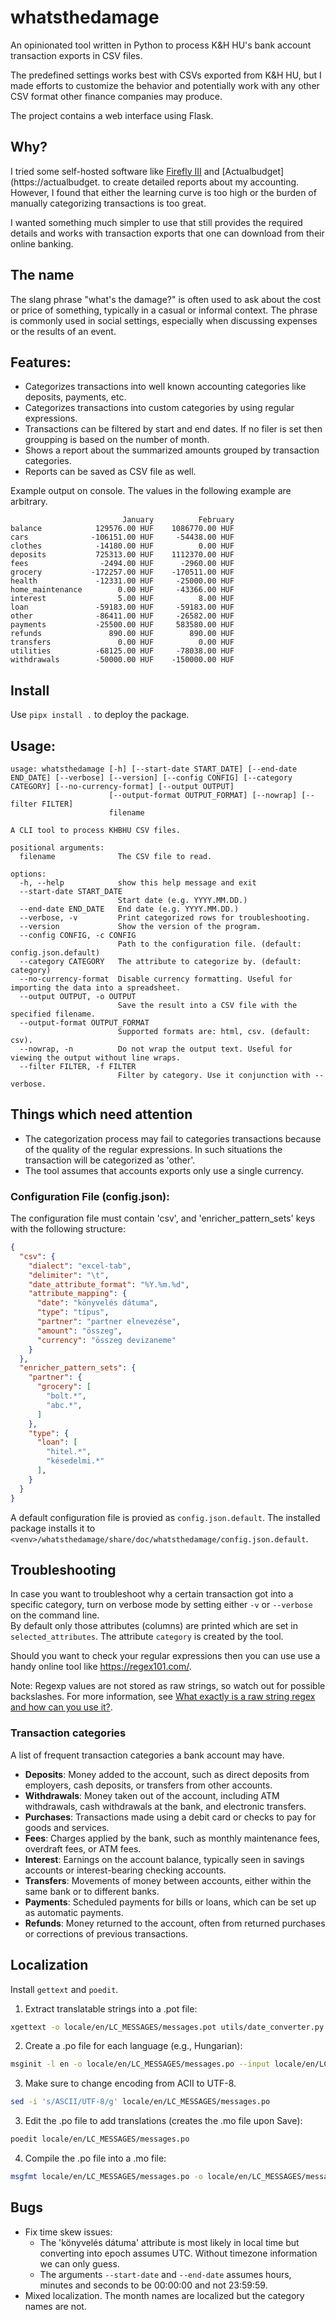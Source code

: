 # whatsthedamage

An opinionated tool written in Python to process K&H HU's bank account transaction exports in CSV files.

The predefined settings works best with CSVs exported from K&H HU, but I made efforts to customize the behavior and potentially work with any other CSV format other finance companies may produce.

The project contains a web interface using Flask.

## Why?

I tried some self-hosted software like [Firefly III](https://www.firefly-iii.org/) and [Actualbudget](https://actualbudget. to create detailed reports about my accounting. However, I found that either the learning curve is too high or the burden of manually categorizing transactions is too great.

I wanted something much simpler to use that still provides the required details and works with transaction exports that one can download from their online banking.

## The name

The slang phrase "what's the damage?" is often used to ask about the cost or price of something, typically in a casual or informal context. The phrase is commonly used in social settings, especially when discussing expenses or the results of an event.

## Features:
 - Categorizes transactions into well known accounting categories like deposits, payments, etc.
 - Categorizes transactions into custom categories by using regular expressions.
 - Transactions can be filtered by start and end dates. If no filer is set then groupping is based on the number of month.
 - Shows a report about the summarized amounts grouped by transaction categories.
 - Reports can be saved as CSV file as well.

Example output on console. The values in the following example are arbitrary.
```
                         January          February
balance            129576.00 HUF    1086770.00 HUF
cars              -106151.00 HUF     -54438.00 HUF
clothes            -14180.00 HUF          0.00 HUF
deposits           725313.00 HUF    1112370.00 HUF
fees                -2494.00 HUF      -2960.00 HUF
grocery           -172257.00 HUF    -170511.00 HUF
health             -12331.00 HUF     -25000.00 HUF
home_maintenance        0.00 HUF     -43366.00 HUF
interest                5.00 HUF          8.00 HUF
loan               -59183.00 HUF     -59183.00 HUF
other              -86411.00 HUF     -26582.00 HUF
payments           -25500.00 HUF     583580.00 HUF
refunds               890.00 HUF        890.00 HUF
transfers               0.00 HUF          0.00 HUF
utilities          -68125.00 HUF     -78038.00 HUF
withdrawals        -50000.00 HUF    -150000.00 HUF

```
## Install

Use `pipx install .` to deploy the package.

## Usage:
```
usage: whatsthedamage [-h] [--start-date START_DATE] [--end-date END_DATE] [--verbose] [--version] [--config CONFIG] [--category CATEGORY] [--no-currency-format] [--output OUTPUT]
                      [--output-format OUTPUT_FORMAT] [--nowrap] [--filter FILTER]
                      filename

A CLI tool to process KHBHU CSV files.

positional arguments:
  filename              The CSV file to read.

options:
  -h, --help            show this help message and exit
  --start-date START_DATE
                        Start date (e.g. YYYY.MM.DD.)
  --end-date END_DATE   End date (e.g. YYYY.MM.DD.)
  --verbose, -v         Print categorized rows for troubleshooting.
  --version             Show the version of the program.
  --config CONFIG, -c CONFIG
                        Path to the configuration file. (default: config.json.default)
  --category CATEGORY   The attribute to categorize by. (default: category)
  --no-currency-format  Disable currency formatting. Useful for importing the data into a spreadsheet.
  --output OUTPUT, -o OUTPUT
                        Save the result into a CSV file with the specified filename.
  --output-format OUTPUT_FORMAT
                        Supported formats are: html, csv. (default: csv).
  --nowrap, -n          Do not wrap the output text. Useful for viewing the output without line wraps.
  --filter FILTER, -f FILTER
                        Filter by category. Use it conjunction with --verbose.

```

## Things which need attention

- The categorization process may fail to categories transactions because of the quality of the regular expressions. In such situations the transaction will be categorized as 'other'.
- The tool assumes that accounts exports only use a single currency.

### Configuration File (config.json):

The configuration file must contain 'csv', and 'enricher_pattern_sets' keys with the following structure:
```json
{
  "csv": {
    "dialect": "excel-tab",
    "delimiter": "\t",
    "date_attribute_format": "%Y.%m.%d",
    "attribute_mapping": {
      "date": "könyvelés dátuma",
      "type": "típus",
      "partner": "partner elnevezése",
      "amount": "összeg",
      "currency": "összeg devizaneme"
    }
  },
  "enricher_pattern_sets": {
    "partner": {
      "grocery": [
        "bolt.*",
        "abc.*",
      ]
    },
    "type": {
      "loan": [
        "hitel.*",
        "késedelmi.*"
      ],
    }
  }
}
```

A default configuration file is provied as `config.json.default`. The installed package installs it to `<venv>/whatsthedamage/share/doc/whatsthedamage/config.json.default`.

## Troubleshooting
In case you want to troubleshoot why a certain transaction got into a specific category, turn on verbose mode by setting either `-v` or `--verbose` on the command line.  
By default only those attributes (columns) are printed which are set in `selected_attributes`. The attribute `category` is created by the tool.

Should you want to check your regular expressions then you can use use a handy online tool like https://regex101.com/.

Note: Regexp values are not stored as raw strings, so watch out for possible backslashes. For more information, see [What exactly is a raw string regex and how can you use it?](https://stackoverflow.com/questions/12871066/what-exactly-is-a-raw-string-regex-and-how-can-you-use-it).

### Transaction categories

A list of frequent transaction categories a bank account may have.

- **Deposits**: Money added to the account, such as direct deposits from employers, cash deposits, or transfers from other accounts.
- **Withdrawals**: Money taken out of the account, including ATM withdrawals, cash withdrawals at the bank, and electronic transfers.
- **Purchases**: Transactions made using a debit card or checks to pay for goods and services.
- **Fees**: Charges applied by the bank, such as monthly maintenance fees, overdraft fees, or ATM fees.
- **Interest**: Earnings on the account balance, typically seen in savings accounts or interest-bearing checking accounts.
- **Transfers**: Movements of money between accounts, either within the same bank or to different banks.
- **Payments**: Scheduled payments for bills or loans, which can be set up as automatic payments.
- **Refunds**: Money returned to the account, often from returned purchases or corrections of previous transactions.

## Localization
Install `gettext` and `poedit`.

1. Extract translatable strings into a .pot file:
```bash
xgettext -o locale/en/LC_MESSAGES/messages.pot utils/date_converter.py
```

2. Create a .po file for each language (e.g., Hungarian):
```bash
msginit -l en -o locale/en/LC_MESSAGES/messages.po --input locale/en/LC_MESSAGES/messages.pot
```

3. Make sure to change encoding from ACII to UTF-8.
```bash
sed -i 's/ASCII/UTF-8/g' locale/en/LC_MESSAGES/messages.po
```

3. Edit the .po file to add translations (creates the .mo file upon Save):
```bash
poedit locale/en/LC_MESSAGES/messages.po
```

4. Compile the .po file into a .mo file:
```bash
msgfmt locale/en/LC_MESSAGES/messages.po -o locale/en/LC_MESSAGES/messages.mo
```

## Bugs

- Fix time skew issues:
  - The 'könyvelés dátuma' attribute is most likely in local time but converting into epoch assumes UTC. Without timezone information we can only guess.
  - The arguments `--start-date` and `--end-date` assumes hours, minutes and seconds to be 00:00:00 and not 23:59:59.
- Mixed localization. The month names are localized but the category names are not.